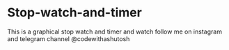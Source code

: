 # Stop-watch-and-timer
This is a graphical stop watch and timer and watch
follow me on instagram and telegram channel 
@codewithashutosh
